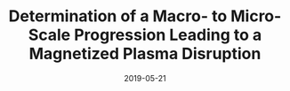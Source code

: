 ---
title: "Determination of a Macro- to Micro-Scale Progression Leading to a Magnetized Plasma Disruption"
collection: publications
permalink: /publication/2009-10-01-paper-title-number-1
authors: Byonghoon Seo, <b>Pakorn Wongwaitayakornkul</b>, Magnus A. Haw, Ryan S. Marshall, Hui Li, and Paul M. Bellan
excerpt: 'We report observations and a model of a sausage-to-kink instability sequence that breaks off the plasma and causes a fast
magnetic reconnection.'
date: 2019-05-21
venue: 'TBD'
img: 'p4.png'
pub: 0
---